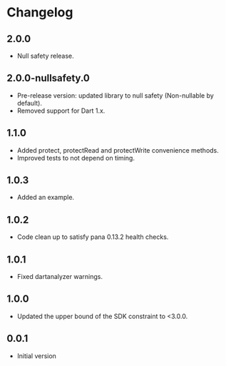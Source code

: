# Changelog

## 2.0.0

- Null safety release.

## 2.0.0-nullsafety.0

- Pre-release version: updated library to null safety (Non-nullable by default).
- Removed support for Dart 1.x.

## 1.1.0

- Added protect, protectRead and protectWrite convenience methods.
- Improved tests to not depend on timing.

## 1.0.3

- Added an example.

## 1.0.2

- Code clean up to satisfy pana 0.13.2 health checks.

## 1.0.1

- Fixed dartanalyzer warnings.

## 1.0.0

- Updated the upper bound of the SDK constraint to <3.0.0.

## 0.0.1

- Initial version
